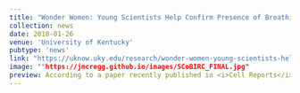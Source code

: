 ```yaml
---
title: "Wonder Women: Young Scientists Help Confirm Presence of Breathing 'Ghost Network'"
collection: news
date: 2018-01-26
venue: 'University of Kentucky'
pubtype: 'news'
link: "https://uknow.uky.edu/research/wonder-women-young-scientists-help-confirm-presence-breathing-ghost-network"
image: ""https://jmcregg.github.io/images/SCoBIRC_FINAL.jpg"
preview: According to a paper recently published in <i>Cell Reports</i>, labs from Case Western Reserve and the University of Kentucky's Spinal Cord and Brain Injury Research Center (SCoBIRC) were able to demonstrate the existence of a parallel neural network that could potentially restore diaphragm function after spinal cord injury...
---
```

